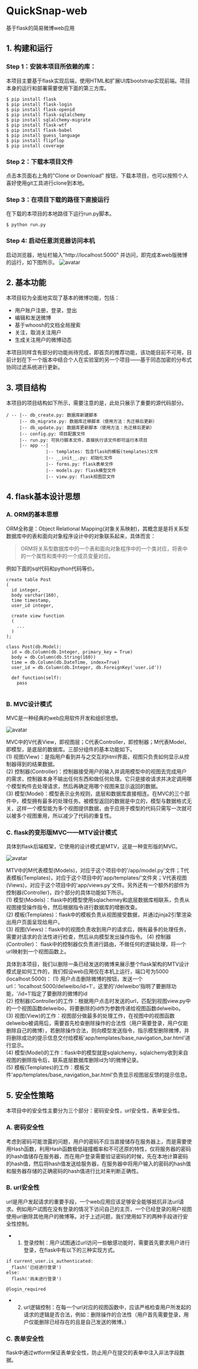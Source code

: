 # QuickSnap-web
基于flask的简易微博web应用

## 1. 构建和运行
  ### Step 1：安装本项目所依赖的库：
  本项目主要基于flask实现后端，使用HTML和扩展UI库bootstrap实现前端。项目本身的运行和部署需要使用下面的第三方库。
  
  ```
  $ pip install flask
  $ pip install flask-login
  $ pip install flask-openid
  $ pip install flask-sqlalchemy
  $ pip install sqlalchemy-migrate
  $ pip install flask-wtf
  $ pip install flask-babel
  $ pip install guess_language
  $ pip install flipflop
  $ pip install coverage
  ```
  
  ### Step 2：下载本项目文件
  点击本页面右上角的"Clone or Download" 按钮，下载本项目，也可以按照个人喜好使用git工具进行clone到本地。
  
  ### Step 3：在项目下载的路径下直接运行
  在下载的本项目的本地路径下运行run.py脚本。
  
  ```
  $ python run.py
  ```
  
  ### Step 4: 启动任意浏览器访问本机
  启动浏览器，地址栏输入"http://localhost:5000" 并访问，即完成本web版微博的运行，如下图所示。
  ![avatar](https://github.com/Happyxianyueveryday/Computer-Vision-demo/blob/master/Demo_2/pics/QQ%E6%88%AA%E5%9B%BE20190410204225.png)
  
  
  ## 2. 基本功能
  本项目较为全面地实现了基本的微博功能，包括：
  
  + 用户账户注册，登录，登出
  + 编辑和发送微博
  + 基于whoosh的文档全局搜索
  + 关注，取消关注用户
  + 生成关注用户的微博动态
  
  本项目同样含有部分的功能尚待完成，即首页的推荐功能，该功能目前不可用，目前计划在下一个版本中结合个人在实验室的另一个项目——基于同态加密的分布式协同过滤系统进行更新。
  
 
  ## 3. 项目结构
  本项目的项目结构如下所示，需要注意的是，此处只展示了重要的源代码部分。
  
  ```
  / -- |-- db_create.py: 数据库新建脚本
       |-- db_migrate.py: 数据库迁移脚本（使用方法：先迁移后更新）
       |-- db_update.py: 数据库更新脚本（使用方法：先迁移后更新）
       |-- config.py: 项目配置文件
       |-- run.py: 可执行脚本文件，直接执行该文件即可运行本项目
       |-- app --|
                 |-- templates: 包含flask的模板(templates)文件
                 |-- __init__.py: 初始化文件
                 |-- forms.py: flask表单文件
                 |-- models.py: flask模型文件
                 |-- view.py: flask视图层文件
  ```
  
  
  ## 4. flask基本设计思想
  
  ### A. ORM的基本思想
  ORM全称是：Object Relational Mapping(对象关系映射)，其概念是是将关系型数据库中的表和面向对象程序设计中的对象联系起来，具体而言：
  
  > ORM将关系型数据库中的一个表和面向对象程序中的一个类对应，将表中的一个属性和类中的一个成员变量对应。
  
  例如下面的sql代码和python代码等价。
  
  ```
  create table Post       
  (
    id integer,     
    body varchar(160),  
    time timestamp,      
    user_id integer,
    
    create view function 
    (
      ...
    )
  );
  ```
  
  ```
  class Post(db.Model):
    id = db.Column(db.Integer, primary_key = True)                              
    body = db.Column(db.String(160))                                            
    time = db.Column(db.DateTime, index=True)
    user_id = db.Column(db.Integer, db.ForeignKey('user.id'))                   
    
    def function(self):
      pass
    
  ```
  
  ### B. MVC设计模式
  MVC是一种经典的web应用软件开发和组织思想。
  
  ![avatar](https://github.com/Happyxianyueveryday/Computer-Vision-demo/blob/master/Demo_2/pics/MVC.png)
  
  MVC中的V代表View，即视图层；C代表Controller，即控制器；M代表Model，即模型，是底层的数据库。三部分组件的基本功能如下。  
  (1) 视图(View)：是指用户看到并与之交互的html界面，视图只负责如何显示从控制器得到的结果数据。  
  (2) 控制器(Controller)：控制器接受用户的输入并调用模型中的视图去完成用户的需求，控制器本身不输出任何东西和做任何处理。它只是接收请求并决定调用哪个模型构件去处理请求，然后再确定用哪个视图来显示返回的数据。  
  (3) 模型(Model)：模型表示业务规则，底层和数据库直接相连。在MVC的三个部件中，模型拥有最多的处理任务。被模型返回的数据是中立的，模型与数据格式无关，这样一个模型能为多个视图提供数据，由于应用于模型的代码只需写一次就可以被多个视图重用，所以减少了代码的重复性。  
  
  ### C. flask的变形版MVC——MTV设计模式
  具体到flask后端框架，它使用的设计模式是MTV，这是一种变形版的MVC。
  
   ![avatar](https://github.com/Happyxianyueveryday/Computer-Vision-demo/blob/master/Demo_2/pics/MTV.png)
   
  MTV中的M代表模型(Models)，对应于这个项目中的'/app/model.py'文件；T代表模板(Templates)，对应于这个项目中的'app/templates/'文件夹；V代表视图(Views)，对应于这个项目中的'app/views.py'文件。另外还有一个额外的部件为控制器(Controller)，四个部分的具体功能如下所示。  
  (1) 模型(Models)：flask中的模型使用sqlachemey和底层数据库相联系，负责从视图接受操作指令，然后根据指令进行数据库的增删改查。  
  (2) 模板(Templates)：flask中的模板负责从视图接受数据，并通过jinja2引擎渲染出用户页面呈现给用户。  
  (3) 视图(Views)：flask中的视图负责收到用户的请求后，拥有最多的处理任务，需要对请求的合法性进行检查，然后从向模型发出操作指令。
  (4) 控制器(Controller)： flask中的控制器仅负责进行路由，不做任何的逻辑处理，将一个url映射到一个视图函数上。

  
  具体到本项目，我们以删除一条已经发送的微博来展示整个flask架构的MTV设计模式是如何工作的，我们假设web应用仅在本机上运行，端口号为5000 (localhost:5000)：
  (1) 用户点击删除微博的按钮，发送一个url：'localhost:5000/delweibo/id=1'，这里的'/delweibo'指明了要删除功能，'/id=1'指定了要删除的微博的id  
  (2) 控制器(Controller)的工作：根据用户点击时发送的url，匹配到视图view.py中的一个视图函数delweibo，将要删除的id作为参数传递给视图函数delweibo。   (3) 视图(View)的工作：视图部分做最多的处理工作，在视图中的视图函数delweibo被调用后，需要首先检查删除操作的合法性（用户需要登录，用户仅能删除自己的微博），若删除操作合法，则向模型发送指令，指示模型删除微博，并将删除成功的提示信息交付给模板'app/templates/base_navigation_bar.html'进行显示。  
  (4) 模型(Model)的工作：flask中的模型就是sqlalchemy，sqlalchemy收到来自视图的删除指令后，联系底层数据库删除id为1的微博记录。  
  (5) 模板(Templates)的工作：模板文件'app/templates/base_navigation_bar.html'负责显示视图层反馈的提示信息。  
 
  
  ## 5. 安全性策略
  
  本项目中的安全性主要分为三个部分：密码安全性，url安全性，表单安全性。
  
  ### A. 密码安全性
  考虑到密码可能泄露的问题，用户的密码不应当直接储存在服务器上，而是需要使用Hash函数，利用Hash函数极低碰撞概率和不可还原的特性，仅将服务器的密码的hash值储存在服务器，而在用户登录需要验证密码的时候，先在本地计算密码的hash值，然后将hash值发送给服务器，在服务器中将用户输入的密码的hash值和服务器存储的正确密码的hash值进行比对来判断正确性。
  
  ### B. url安全性
  url是用户发起请求的重要手段，一个web应用应该足够安全能够抵抗非法url请求。例如用户试图在没有登录的情况下访问自己的主页，一个已经登录的用户视图使用url删除其他用户的微博等。对于上述问题，我们使用如下的两种手段进行安全性控制。
  
  + 1. 登录控制：用户试图通过url访问一些敏感功能时，需要首先要求用户进行登录，在flask中有以下的三种实现方式。
  
  ```
  if current_user.is_authenticated:
    flash('已经进行登录')
  else:
    flash('尚未进行登录')
  ```
  
  ```
  @login_required
  ```
  
  + 2. url逻辑控制：在每一个url对应的视图函数中，应该严格检查用户所发起的请求的逻辑是否合法，例如：删除操作的合法性（用户首先需要登录，用户仅能删除已经存在的且是自己发送的微博。）
  
  ### C. 表单安全性
  flask中通过wtform保证表单安全性，防止用户在提交的表单中注入非法字段数据。
  
  
  
  
  
  

